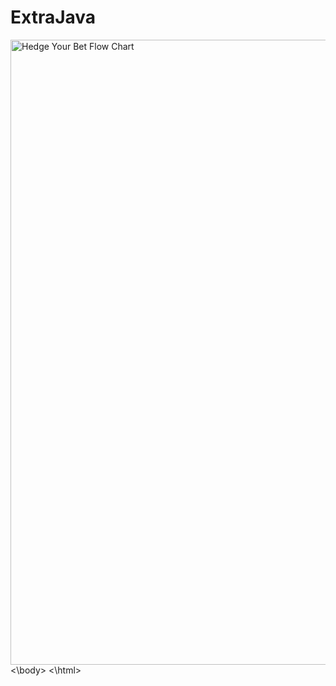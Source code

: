# ExtraJava
<html>
<body>
  <img src="HedgeYourBetFlowChat.png" alt="Hedge Your Bet Flow Chart" width="1000" height="1000">
<\body>
<\html>
